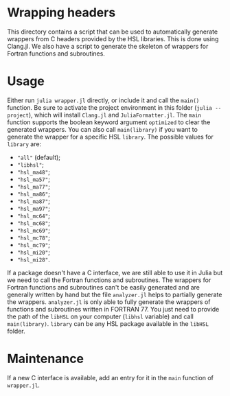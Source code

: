 # Wrapping headers

This directory contains a script that can be used to automatically generate wrappers from C headers provided by the HSL libraries.
This is done using Clang.jl.
We also have a script to generate the skeleton of wrappers for Fortran functions and subroutines.

# Usage

Either run `julia wrapper.jl` directly, or include it and call the `main()` function.
Be sure to activate the project environment in this folder (`julia --project`), which will install `Clang.jl` and `JuliaFormatter.jl`.
The `main` function supports the boolean keyword argument `optimized` to clear the generated wrappers.
You can also call `main(library)` if you want to generate the wrapper for a specific HSL `library`.
The possible values for `library` are:
- `"all"` (default);
- `"libhsl"`;
- `"hsl_ma48"`;
- `"hsl_ma57"`;
- `"hsl_ma77"`;
- `"hsl_ma86"`;
- `"hsl_ma87"`;
- `"hsl_ma97"`;
- `"hsl_mc64"`;
- `"hsl_mc68"`;
- `"hsl_mc69"`;
- `"hsl_mc78"`;
- `"hsl_mc79"`;
- `"hsl_mi20"`;
- `"hsl_mi28"`.

If a package doesn't have a C interface, we are still able to use it in Julia but we need to call the Fortran functions and subroutines.
The wrappers for Fortran functions and subroutines can't be easily generated and are generally written by hand but the file `analyzer.jl` helps to partially generate the wrappers.
`analyzer.jl` is only able to fully generate the wrappers of functions and subroutines written in FORTRAN 77.
You just need to provide the path of the `libHSL` on your computer (`libhsl` variable) and call `main(library)`.
`library` can be any HSL package available in the `libHSL` folder.

# Maintenance

If a new C interface is available, add an entry for it in the `main` function of `wrapper.jl`.
